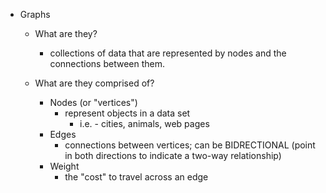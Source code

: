 - Graphs

  - What are they?

    - collections of data that are represented by nodes and the connections
      between them.

  - What are they comprised of?
    - Nodes (or "vertices")
      - represent objects in a data set
        - i.e. - cities, animals, web pages
    - Edges
      - connections between vertices; can be BIDRECTIONAL (point in both
        directions to indicate a two-way relationship)
    - Weight
      - the "cost" to travel across an edge

